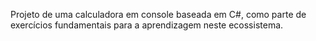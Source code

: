 Projeto de uma calculadora em console baseada em C#, como parte de exercícios fundamentais para a aprendizagem neste ecossistema.
